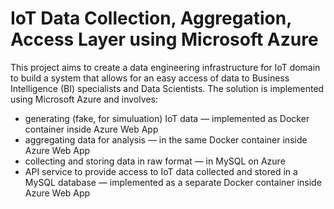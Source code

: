# IoT Data Collection, Aggregation, Access Layer using Microsoft Azure

This project aims to create a data engineering infrastructure for IoT domain to build a system that allows for an easy access of data to Business Intelligence (BI) specialists and Data Scientists. The solution is implemented using Microsoft Azure and involves:

* generating (fake, for simuluation) IoT data — implemented as Docker container inside Azure Web App
* aggregating data for analysis — in the same Docker container inside Azure Web App
* collecting and storing data in raw format — in MySQL on Azure
* API service to provide access to IoT data collected and stored in a MySQL database — implemented as a separate Docker container inside Azure Web App
